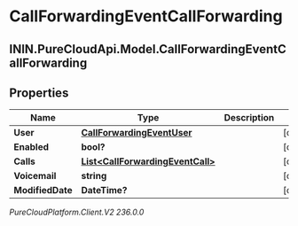 # CallForwardingEventCallForwarding

## ININ.PureCloudApi.Model.CallForwardingEventCallForwarding

## Properties

|Name | Type | Description | Notes|
|------------ | ------------- | ------------- | -------------|
| **User** | [**CallForwardingEventUser**](CallForwardingEventUser) |  | [optional] |
| **Enabled** | **bool?** |  | [optional] |
| **Calls** | [**List&lt;CallForwardingEventCall&gt;**](CallForwardingEventCall) |  | [optional] |
| **Voicemail** | **string** |  | [optional] |
| **ModifiedDate** | **DateTime?** |  | [optional] |



_PureCloudPlatform.Client.V2 236.0.0_
